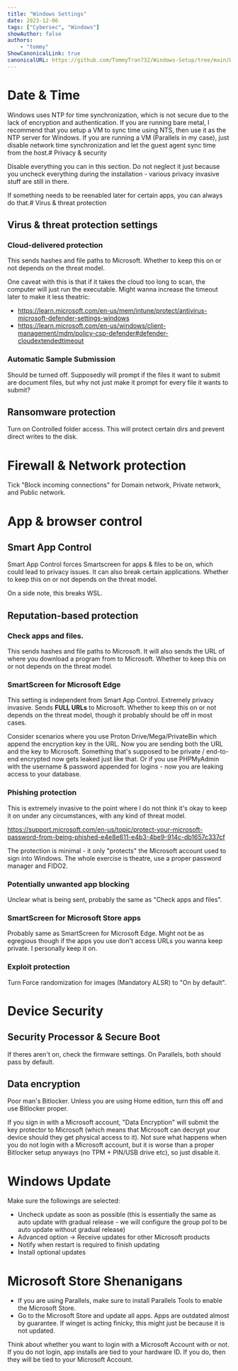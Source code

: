 ```yaml
---
title: "Windows Settings"
date: 2023-12-06
tags: ["Cybersec", "Windows"]
showAuthor: false
authors: 
	- "tommy"
ShowCanonicalLink: true
canonicalURL: https://github.com/TommyTran732/Windows-Setup/tree/main/Windows%20Settings
---
```


# Date & Time

Windows uses NTP for time synchronization, which is not secure due to the lack of encryption and authentication. If you are running bare metal, I recommend that you setup a VM to sync time using NTS, then use it as the NTP server for Windows. If you are running a VM (Parallels in my case), just disable network time synchronization and let the guest agent sync time from the host.# Privacy & security

Disable everything you can in this section. Do not neglect it just because you uncheck everything during the installation - various privacy invasive stuff are still in there.

If something needs to be reenabled later for certain apps, you can always do that.# Virus & threat protection

## Virus & threat protection settings

### Cloud-delivered protection

This sends hashes and file paths to Microsoft. Whether to keep this on or not depends on the threat model.

One caveat with this is that if it takes the cloud too long to scan, the computer will just run the executable. Might wanna increase the timeout later to make it less theatric:

- https://learn.microsoft.com/en-us/mem/intune/protect/antivirus-microsoft-defender-settings-windows
- https://learn.microsoft.com/en-us/windows/client-management/mdm/policy-csp-defender#defender-cloudextendedtimeout

### Automatic Sample Submission

Should be turned off. Supposedly will prompt if the files it want to submit are document files, but why not just make it prompt for every file it wants to submit?

## Ransomware protection

Turn on Controlled folder access. This will protect certain dirs and prevent direct writes to the disk.

# Firewall & Network protection

Tick "Block incoming connections" for Domain network, Private network, and Public network.

# App & browser control

## Smart App Control

Smart App Control forces Smartscreen for apps & files to be on, which could lead to privacy issues. It can also break certain applications. Whether to keep this on or not depends on the threat model.

On a side note, this breaks WSL.

## Reputation-based protection

### Check apps and files.

This sends hashes and file paths to Microsoft. It will also sends the URL of where you download a program from to Microsoft. Whether to keep this on or not depends on the threat model.

### SmartScreen for Microsoft Edge

This setting is independent from Smart App Control. Extremely privacy invasive. Sends **FULL URLs** to Microsoft. Whether to keep this on or not depends on the threat model, though it probably should be off in most cases.

Consider scenarios where you use Proton Drive/Mega/PrivateBin which append the encryption key in the URL. Now you are sending both the URL and the key to Microsoft. Something that's supposed to be private / end-to-end encrypted now gets leaked just like that. Or if you use PHPMyAdmin with the username & password appended for logins - now you are leaking access to your database.

### Phishing protection

This is extremely invasive to the point where I do not think it's okay to keep it on under any circumstances, with any kind of threat model.

https://support.microsoft.com/en-us/topic/protect-your-microsoft-password-from-being-phished-e4e8e611-e4b3-4be9-914c-db1657c337cf

The protection is minimal - it only "protects" the Microsoft account used to sign into Windows. The whole exercise is theatre, use a proper password manager and FIDO2.

### Potentially unwanted app blocking

Unclear what is being sent, probably the same as "Check apps and files".

### SmartScreen for Microsoft Store apps

Probably same as SmartScreen for Microsoft Edge. Might not be as egregious though if the apps you use don't access URLs you wanna keep private. I personally keep it on.

### Exploit protection

Turn Force randomization for images (Mandatory ALSR) to "On by default".

# Device Security

## Security Processor & Secure Boot

If theres aren't on, check the firmware settings. On Parallels, both should pass by default.

## Data encryption

Poor man's Bitlocker. Unless you are using Home edition, turn this off and use Bitlocker proper.

If you sign in with a Microsoft account, "Data Encryption" will submit the key protector to Microsoft (which means that Microsoft can decrypt your device should they get physical access to it). Not sure what happens when you do not login with a Microsoft account, but it is worse than a proper Bitlocker setup anyways (no TPM + PIN/USB drive etc), so just disable it.
# Windows Update

Make sure the followings are selected:

- Uncheck update as soon as possible (this is essentially the same as auto update with gradual release - we will configure the group pol to be auto update without gradual release)
- Advanced option -> Receive updates for other Microsoft products
- Notify when restart is required to finish updating
- Install optional updates

# Microsoft Store Shenanigans

- If you are using Parallels, make sure to install Parallels Tools to enable the Microsoft Store.
- Go to the Microsoft Store and update all apps. Apps are outdated almost by guarantee. If winget is acting finicky, this might just be because it is not updated.

Think about whether you want to login with a Microsoft Account with or not. If you do not login, app installs are tied to your hardware ID. If you do, then they will be tied to your Microsoft Account.
